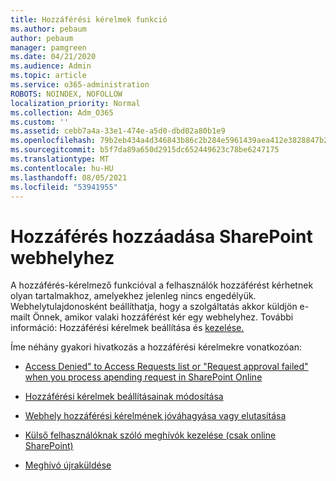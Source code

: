 ```yaml
---
title: Hozzáférési kérelmek funkció
ms.author: pebaum
author: pebaum
manager: pamgreen
ms.date: 04/21/2020
ms.audience: Admin
ms.topic: article
ms.service: o365-administration
ROBOTS: NOINDEX, NOFOLLOW
localization_priority: Normal
ms.collection: Adm_O365
ms.custom: ''
ms.assetid: cebb7a4a-33e1-474e-a5d0-dbd02a80b1e9
ms.openlocfilehash: 79b2eb434a4d346843b86c2b284e5961439aea412e3828847b28927a08f17a70
ms.sourcegitcommit: b5f7da89a650d2915dc652449623c78be6247175
ms.translationtype: MT
ms.contentlocale: hu-HU
ms.lasthandoff: 08/05/2021
ms.locfileid: "53941955"
---
```

# <a name="give-users-access-to-sharepoint-site"></a>Hozzáférés hozzáadása SharePoint webhelyhez

A hozzáférés-kérelmező funkcióval a felhasználók hozzáférést kérhetnek olyan tartalmakhoz, amelyekhez jelenleg nincs engedélyük. Webhelytulajdonosként beállíthatja, hogy a szolgáltatás akkor küldjön e-mailt Önnek, amikor valaki hozzáférést kér egy webhelyhez. További információ: Hozzáférési kérelmek beállítása és [kezelése.](https://support.office.com/article/set-up-and-manage-access-requests-94b26e0b-2822-49d4-929a-8455698654b3)

Íme néhány gyakori hivatkozás a hozzáférési kérelmekre vonatkozóan:

- [Access Denied" to Access Requests list or "Request approval failed" when you process apending request in SharePoint Online](https://docs.microsoft.com/sharepoint/support/sharing-and-permissions/request-approval-failed)

- [Hozzáférési kérelmek beállításainak módosítása](https://support.office.com/article/set-up-and-manage-access-requests-94b26e0b-2822-49d4-929a-8455698654b3#bk_enableallow)

- [Webhely hozzáférési kérelmének jóváhagyása vagy elutasítása](https://support.office.com/article/set-up-and-manage-access-requests-94b26e0b-2822-49d4-929a-8455698654b3#__toc374462558)

- [Külső felhasználóknak szóló meghívók kezelése (csak online SharePoint)](https://support.office.com/article/set-up-and-manage-access-requests-94b26e0b-2822-49d4-929a-8455698654b3#__toc334189260)

- [Meghívó újraküldése](https://support.office.com/article/set-up-and-manage-access-requests-94b26e0b-2822-49d4-929a-8455698654b3#__toc374462560)



